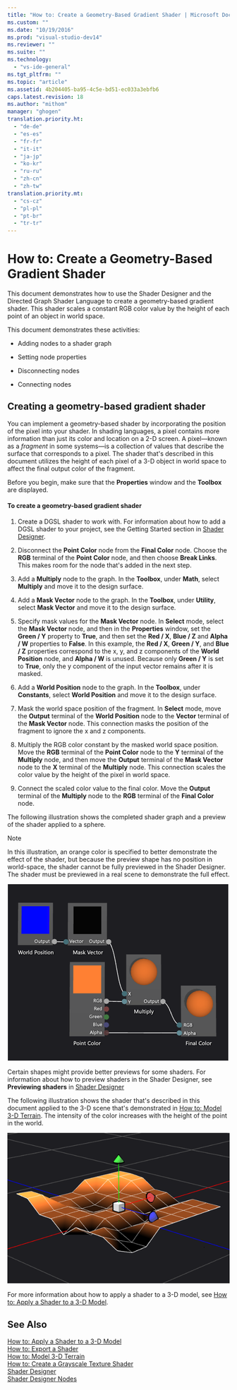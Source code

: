 ```yaml
---
title: "How to: Create a Geometry-Based Gradient Shader | Microsoft Docs"
ms.custom: ""
ms.date: "10/19/2016"
ms.prod: "visual-studio-dev14"
ms.reviewer: ""
ms.suite: ""
ms.technology: 
  - "vs-ide-general"
ms.tgt_pltfrm: ""
ms.topic: "article"
ms.assetid: 4b204405-ba95-4c5e-bd51-ec033a3ebfb6
caps.latest.revision: 18
ms.author: "mithom"
manager: "ghogen"
translation.priority.ht: 
  - "de-de"
  - "es-es"
  - "fr-fr"
  - "it-it"
  - "ja-jp"
  - "ko-kr"
  - "ru-ru"
  - "zh-cn"
  - "zh-tw"
translation.priority.mt: 
  - "cs-cz"
  - "pl-pl"
  - "pt-br"
  - "tr-tr"
---
```

# How to: Create a Geometry-Based Gradient Shader
This document demonstrates how to use the Shader Designer and the Directed Graph Shader Language to create a geometry-based gradient shader. This shader scales a constant RGB color value by the height of each point of an object in world space.  
  
 This document demonstrates these activities:  
  
-   Adding nodes to a shader graph  
  
-   Setting node properties  
  
-   Disconnecting nodes  
  
-   Connecting nodes  
  
## Creating a geometry-based gradient shader  
 You can implement a geometry-based shader by incorporating the position of the pixel into your shader. In shading languages, a pixel contains more information than just its color and location on a 2-D screen. A pixel—known as a *fragment* in some systems—is a collection of values that describe the surface that corresponds to a pixel. The shader that's described in this document utilizes the height of each pixel of a 3-D object in world space to affect the final output color of the fragment.  
  
 Before you begin, make sure that the **Properties** window and the **Toolbox** are displayed.  
  
#### To create a geometry-based gradient shader  
  
1.  Create a DGSL shader to work with. For information about how to add a DGSL shader to your project, see the Getting Started section in [Shader Designer](../designers/shader-designer.md).  
  
2.  Disconnect the **Point Color** node from the **Final Color** node. Choose the **RGB** terminal of the **Point Color** node, and then choose **Break Links**. This makes room for the node that's added in the next step.  
  
3.  Add a **Multiply** node to the graph. In the **Toolbox**, under **Math**, select **Multiply** and move it to the design surface.  
  
4.  Add a **Mask Vector** node to the graph. In the **Toolbox**, under **Utility**, select **Mask Vector** and move it to the design surface.  
  
5.  Specify mask values for the **Mask Vector** node. In **Select** mode, select the **Mask Vector** node, and then in the **Properties** window, set the **Green / Y** property to **True**, and then set the **Red / X**, **Blue / Z** and **Alpha / W** properties to **False**. In this example, the **Red / X**, **Green / Y**, and **Blue / Z** properties correspond to the x, y, and z components of the **World Position** node, and **Alpha / W** is unused. Because only **Green / Y** is set to **True**, only the y component of the input vector remains after it is masked.  
  
6.  Add a **World Position** node to the graph. In the **Toolbox**, under **Constants**, select **World Position** and move it to the design surface.  
  
7.  Mask the world space position of the fragment. In **Select** mode, move the **Output** terminal of the **World Position** node to the **Vector** terminal of the **Mask Vector** node. This connection masks the position of the fragment to ignore the x and z components.  
  
8.  Multiply the RGB color constant by the masked world space position. Move the **RGB** terminal of the **Point Color** node to the **Y** terminal of the **Multiply** node, and then move the **Output** terminal of the **Mask Vector** node to the **X** terminal of the **Multiply** node. This connection scales the color value by the height of the pixel in world space.  
  
9. Connect the scaled color value to the final color. Move the **Output** terminal of the **Multiply** node to the **RGB** terminal of the **Final Color** node.  
  
 The following illustration shows the completed shader graph and a preview of the shader applied to a sphere.  
  
> [!NOTE]
>  In this illustration, an orange color is specified to better demonstrate the effect of the shader, but because the preview shape has no position in world-space, the shader cannot be fully previewed in the Shader Designer. The shader must be previewed in a real scene to demonstrate the full effect.  
  
 ![Shader graph and a preview of its effect](../designers/media/digit-gradient-effect-graph.png "Digit-Gradient-Effect-Graph")  
  
 Certain shapes might provide better previews for some shaders. For information about how to preview shaders in the Shader Designer, see **Previewing shaders** in [Shader Designer](../designers/shader-designer.md)  
  
 The following illustration shows the shader that's described in this document applied to the 3-D scene that's demonstrated in [How to: Model 3-D Terrain](../designers/how-to--model-3-d-terrain.md). The intensity of the color increases with the height of the point in the world.  
  
 ![Gradient effect applied to a 3&#45;D terrain model](../designers/media/digit-gradient-effect-result.png "Digit-Gradient-Effect-Result")  
  
 For more information about how to apply a shader to a 3-D model, see [How to: Apply a Shader to a 3-D Model](../designers/how-to--apply-a-shader-to-a-3-d-model.md).  
  
## See Also  
 [How to: Apply a Shader to a 3-D Model](../designers/how-to--apply-a-shader-to-a-3-d-model.md)   
 [How to: Export a Shader](../designers/how-to--export-a-shader.md)   
 [How to: Model 3-D Terrain](../designers/how-to--model-3-d-terrain.md)   
 [How to: Create a Grayscale Texture Shader](../designers/how-to--create-a-grayscale-texture-shader.md)   
 [Shader Designer](../designers/shader-designer.md)   
 [Shader Designer Nodes](../designers/shader-designer-nodes.md)
